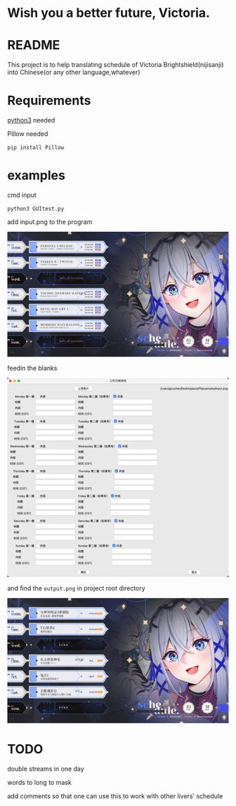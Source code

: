 # Wish you a better future, Victoria.

# README

This project is to help translating schedule of Victoria Brightshield(nijisanji) into Chinese(or any other language,whatever)

# Requirements

[python3](https://www.python.org/downloads/) needed

Pillow needed

```
pip install Pillow
```

# examples

cmd input

```
python3 GUItest.py
```

add input.png to the program

<img src="examples/input.png">

feedin the blanks

<img src="examples/blanks.png">

and find the `output.png` in project root directory

<img src="examples/output.png">

# TODO

double streams in one day

words to long to mask

add comments so that one can use this to work with other livers' schedule
